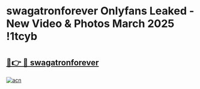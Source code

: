 # swagatronforever Onlyfans Leaked - New Video & Photos March 2025 !1tcyb

# <h2><a href="https://xeyiti.iuczelnia.edu.pl?title=swagatronforever&ref=1tcyb">🔗👉 🔴 swagatronforever</a></h2>

[![acn](https://github.com/user-attachments/assets/0f9c940e-d8b0-45ae-aac7-cd30a18b3e1c)](https://xeyiti.iuczelnia.edu.pl?title=swagatronforever&ref=1tcyb)

